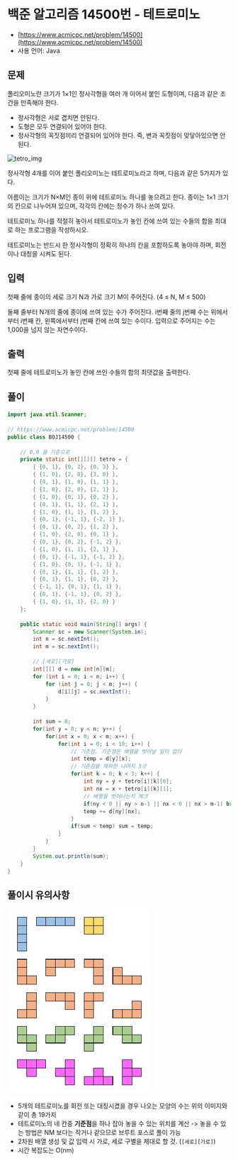 # 백준 알고리즘 14500번 - 테트로미노

- [https://www.acmicpc.net/problem/14500](https://www.acmicpc.net/problem/14500)
-   사용 언어: Java

## 문제

폴리오미노란 크기가 1×1인 정사각형을 여러 개 이어서 붙인 도형이며, 다음과 같은 조건을 만족해야 한다.

- 정사각형은 서로 겹치면 안된다.
- 도형은 모두 연결되어 있어야 한다.
- 정사각형의 꼭짓점끼리 연결되어 있어야 한다. 즉, 변과 꼭짓점이 맞닿아있으면 안된다.

![tetro_img](https://upload.wikimedia.org/wikipedia/commons/thumb/5/50/All_5_free_tetrominoes.svg/320px-All_5_free_tetrominoes.svg.png)

정사각형 4개를 이어 붙인 폴리오미노는 테트로미노라고 하며, 다음과 같은 5가지가 있다.

아름이는 크기가 N×M인 종이 위에 테트로미노 하나를 놓으려고 한다. 종이는 1×1 크기의 칸으로 나누어져 있으며, 각각의 칸에는 정수가 하나 쓰여 있다.

테트로미노 하나를 적절히 놓아서 테트로미노가 놓인 칸에 쓰여 있는 수들의 합을 최대로 하는 프로그램을 작성하시오.

테트로미노는 반드시 한 정사각형이 정확히 하나의 칸을 포함하도록 놓아야 하며, 회전이나 대칭을 시켜도 된다.

## 입력

첫째 줄에 종이의 세로 크기 N과 가로 크기 M이 주어진다. (4 ≤ N, M ≤ 500)

둘째 줄부터 N개의 줄에 종이에 쓰여 있는 수가 주어진다. i번째 줄의 j번째 수는 위에서부터 i번째 칸, 왼쪽에서부터 j번째 칸에 쓰여 있는 수이다. 입력으로 주어지는 수는 1,000을 넘지 않는 자연수이다.

## 출력
 
첫째 줄에 테트로미노가 놓인 칸에 쓰인 수들의 합의 최댓값을 출력한다.

## 풀이 

```java
import java.util.Scanner;

// https://www.acmicpc.net/problem/14500
public class BOJ14500 {

	// 0,0 을 기준으로
	private static int[][][] tetro = {
		{ {0, 1}, {0, 2}, {0, 3} },
		{ {1, 0}, {2, 0}, {3, 0} },
		{ {0, 1}, {1, 0}, {1, 1} },
		{ {1, 0}, {2, 0}, {2, 1} },
		{ {1, 0}, {0, 1}, {0, 2} },
		{ {0, 1}, {1, 1}, {2, 1} },
		{ {1, 0}, {1, 1}, {1, 2} },
		{ {0, 1}, {-1, 1}, {-2, 1} },
		{ {0, 1}, {0, 2}, {1, 2} },
		{ {1, 0}, {2, 0}, {0, 1} },
		{ {0, 1}, {0, 2}, {-1, 2} },
		{ {1, 0}, {1, 1}, {2, 1} },
		{ {0, 1}, {-1, 1}, {-1, 2} },
		{ {1, 0}, {0, 1}, {-1, 1} },
		{ {0, 1}, {1, 1}, {1, 2} },
		{ {0, 1}, {1, 1}, {0, 2} },
		{ {-1, 1}, {0, 1}, {1, 1} },
		{ {0, 1}, {-1, 1}, {0, 2} },
		{ {1, 0}, {1, 1}, {2, 0} }	
	};
	
	public static void main(String[] args) {
		Scanner sc = new Scanner(System.in);
		int n = sc.nextInt();
		int m = sc.nextInt();

		// [세로][가로]
		int[][] d = new int[n][m];
		for (int i = 0; i < n; i++) {
			for (int j = 0; j < m; j++) {
				d[i][j] = sc.nextInt();
			}
		}
	
		int sum = 0;
		for(int y = 0; y < n; y++) {
			for(int x = 0; x < m; x++) {
				for(int i = 0; i < 19; i++) {
					// 기준점. 기준점은 배열을 벗어날 일이 없다
					int temp = d[y][x];
					// 기준점을 제외한 나머지 3곳
					for(int k = 0; k < 3; k++) {
						int ny = y + tetro[i][k][0];
						int nx = x + tetro[i][k][1];
						// 배열을 벗어나는지 체크
						if(ny < 0 || ny > n-1 || nx < 0 || nx > m-1) break;
						temp += d[ny][nx];
					}
					if(sum < temp) sum = temp;
				}
			}
		}
		System.out.println(sum);
	}
}
```

## 풀이시 유의사항

![tetro_transporm](../../../img/algorithm/tetro.jpg)
- 5개의 테트로미노를 회전 또는 대칭시켰을 경우 나오는 모양의 수는 위의 이미지와 같이 총 19가지
- 테트로미노의 네 칸중 **기준점**을 하나 잡아 놓을 수 있는 위치를 계산 -> 놓을 수 있는 방법은 NM 보다는 작거나 같으므로 브루트 포스로 풀이 가능
- 2차원 배열 생성 및 값 입력 시 가로, 세로 구별을 제대로 할 것. (`[세로][가로]`)
- 시간 복잡도는 O(nm)

